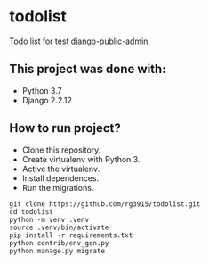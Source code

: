 # todolist

Todo list for test [django-public-admin](https://django-public-admin.readthedocs.io/en/latest/).

## This project was done with:

* Python 3.7
* Django 2.2.12

## How to run project?

* Clone this repository.
* Create virtualenv with Python 3.
* Active the virtualenv.
* Install dependences.
* Run the migrations.

```
git clone https://github.com/rg3915/todolist.git
cd todolist
python -m venv .venv
source .venv/bin/activate
pip install -r requirements.txt
python contrib/env_gen.py
python manage.py migrate
```